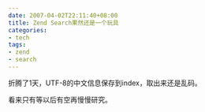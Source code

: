 ```yaml
---
date: 2007-04-02T22:11:40+08:00
title: Zend Search果然还是一个玩具
categories:
- tech
tags:
- zend
- search
---
```

折腾了1天，UTF-8的中文信息保存到index，取出来还是乱码。

看来只有等以后有空再慢慢研究。
